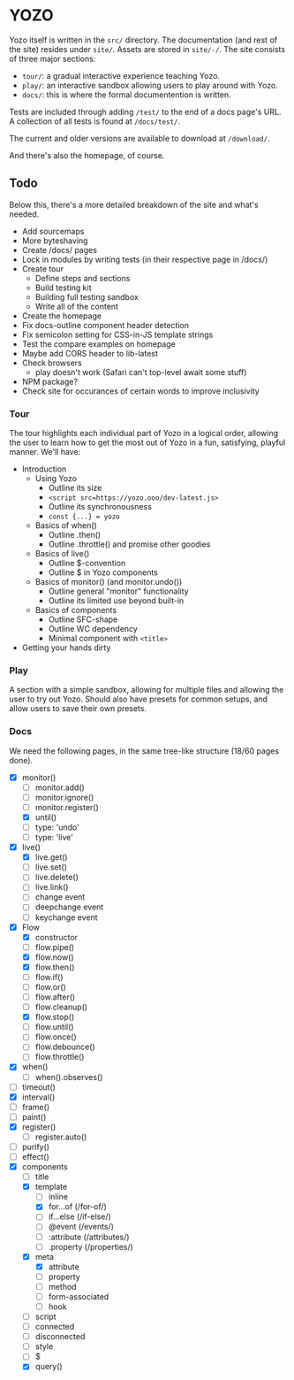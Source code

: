 # YOZO

Yozo itself is written in the `src/` directory. The documentation (and rest of the site) resides under `site/`. Assets are stored in `site/-/`. The site consists of three major sections:

 - `tour/`: a gradual interactive experience teaching Yozo.
 - `play/`: an interactive sandbox allowing users to play around with Yozo.
 - `docs/`: this is where the formal documentention is written.

Tests are included through adding `/test/` to the end of a docs page's URL. A collection of all tests is found at `/docs/test/`.

The current and older versions are available to download at `/download/`.

And there's also the homepage, of course.


## Todo

Below this, there's a more detailed breakdown of the site and what's needed.

 - Add sourcemaps
 - More byteshaving
 - Create /docs/ pages
 - Lock in modules by writing tests (in their respective page in /docs/)
 - Create tour
    - Define steps and sections
    - Build testing kit
    - Building full testing sandbox
    - Write all of the content
 - Create the homepage
 - Fix docs-outline component header detection
 - Fix semicolon setting for CSS-in-JS template strings
 - Test the compare examples on homepage
 - Maybe add CORS header to lib-latest
 - Check browsers
    - play doesn't work (Safari can't top-level await some stuff)
 - NPM package?
 - Check site for occurances of certain words to improve inclusivity


### Tour

The tour highlights each individual part of Yozo in a logical order, allowing the user to learn how to get the most out of Yozo in a fun, satisfying, playful manner. We'll have:
 - Introduction
    - Using Yozo
       - Outline its size
       - `<script src=https://yozo.ooo/dev-latest.js>`
       - Outline its synchronousness
       - `const {...} = yozo`
    - Basics of when()
       - Outline .then()
       - Outline .throttle() and promise other goodies
    - Basics of live()
       - Outline $-convention
       - Outline $ in Yozo components
    - Basics of monitor() (and monitor.undo())
       - Outline general "monitor" functionality
       - Outline its limited use beyond built-in
    - Basics of components
       - Outline SFC-shape
       - Outline WC dependency
       - Minimal component with `<title>`
 - Getting your hands dirty


### Play

A section with a simple sandbox, allowing for multiple files and allowing the user to try out Yozo. Should also have presets for common setups, and allow users to save their own presets.


### Docs

We need the following pages, in the same tree-like structure (18/60 pages done).
 - [x] monitor()
    - [ ] monitor.add()
    - [ ] monitor.ignore()
    - [ ] monitor.register()
    - [x] until()
    - [ ] type: 'undo'
    - [ ] type: 'live'
 - [x] live()
    - [x] live.get()
    - [ ] live.set()
    - [ ] live.delete()
    - [ ] live.link()
    - [ ] change event
    - [ ] deepchange event
    - [ ] keychange event
 - [x] Flow
    - [x] constructor
    - [ ] flow.pipe()
    - [x] flow.now()
    - [x] flow.then()
    - [ ] flow.if()
    - [ ] flow.or()
    - [ ] flow.after()
    - [ ] flow.cleanup()
    - [x] flow.stop()
    - [ ] flow.until()
    - [ ] flow.once()
    - [ ] flow.debounce()
    - [ ] flow.throttle()
 - [x] when()
    - [ ] when().observes()
 - [ ] timeout()
 - [x] interval()
 - [ ] frame()
 - [ ] paint()
 - [x] register()
    - [ ] register.auto()
 - [ ] purify()
 - [ ] effect()
 - [x] components
    - [ ] title
    - [x] template
       - [ ] inline
       - [x] for…of (/for-of/)
       - [ ] if…else (/if-else/)
       - [ ] @event (/events/)
       - [ ] :attribute (/attributes/)
       - [ ] .property (/properties/)
    - [x] meta
       - [x] attribute
       - [ ] property
       - [ ] method
       - [ ] form-associated
       - [ ] hook
    - [ ] script
    - [ ] connected
    - [ ] disconnected
    - [ ] style
    - [ ] $
    - [x] query()
